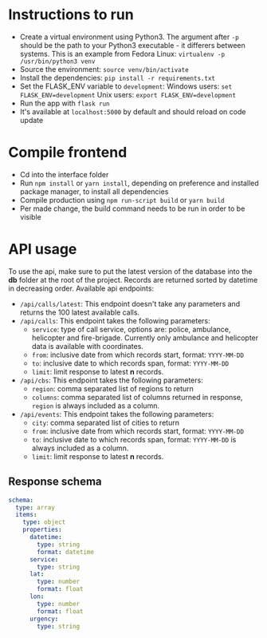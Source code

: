 # Instructions to run
 - Create a virtual environment using Python3. The argument after `-p` should be the path to your Python3 executable - it differers between systems. This is an example from Fedora Linux: `virtualenv -p /usr/bin/python3 venv`
 - Source the environment: `source venv/bin/activate`
 - Install the dependencies: `pip install -r requirements.txt`
 - Set the FLASK_ENV variable to `development`:
   Windows users: `set FLASK_ENV=development`
   Unix users: `export FLASK_ENV=development`
 - Run the app with `flask run`
 - It's available at `localhost:5000` by default and should reload on code update

 # Compile frontend
 - Cd into the interface folder
 - Run `npm install` or `yarn install`, depending on preference and installed package manager, to install all dependencies
 - Compile production using `npm run-script build` or `yarn build`
 - Per made change, the build command needs to be run in order to be visible

# API usage
To use the api, make sure to put the latest version of the database into the **db** 
folder at the root of the project. Records are returned sorted by datetime in
decreasing order. Available api endpoints:

* `/api/calls/latest`:
  This endpoint doesn't take any parameters and returns the 100 latest available calls.
* `/api/calls`:
  This endpoint takes the following parameters:
  * `service`: type of call service, options are: police, ambulance, helicopter
      and fire-brigade. Currently only ambulance and helicopter data is
      available with coordinates.
  * `from`: inclusive date from which records start, format: `YYYY-MM-DD`
  * `to`: inclusive date to which records span, format: `YYYY-MM-DD`
  * `limit`: limit response to latest **n** records.
* `/api/cbs`:
  This endpoint takes the following parameters:
  * `region`: comma separated list of regions to return
  * `columns`: comma separated list of columns returned in response, `region`
      is always included as a column.
* `/api/events`:
  This endpoint takes the following parameters:
  * `city`: comma separated list of cities to return
  * `from`: inclusive date from which records start, format: `YYYY-MM-DD`
  * `to`: inclusive date to which records span, format: `YYYY-MM-DD`
      is always included as a column.
  * `limit`: limit response to latest **n** records.

## Response schema
```yaml
schema:
  type: array
  items:
    type: object
    properties:
      datetime:
        type: string
        format: datetime
      service:
        type: string
      lat:
        type: number
        format: float
      lon:
        type: number
        format: float
      urgency:
        type: string
```
